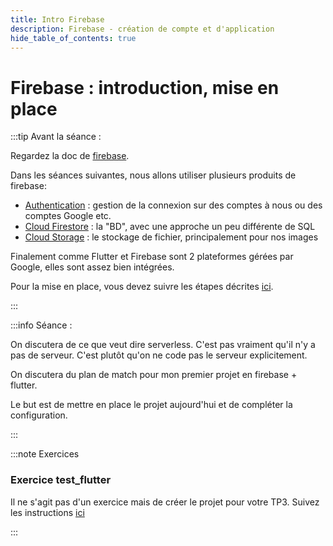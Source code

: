 ```yaml
---
title: Intro Firebase
description: Firebase - création de compte et d'application
hide_table_of_contents: true
---
```


# Firebase : introduction, mise en place

<Row>

<Column>

:::tip Avant la séance :

Regardez la doc de [firebase](https://firebase.google.com/).

Dans les séances suivantes, nous allons utiliser plusieurs produits de firebase:

- [Authentication](https://firebase.google.com/products/auth) : gestion de la connexion sur des comptes à nous ou des comptes Google etc.
- [Cloud Firestore](https://firebase.google.com/products/firestore) : la "BD", avec une approche un peu différente de SQL
- [Cloud Storage](https://firebase.google.com/products/storage) : le stockage de fichier, principalement pour nos images

Finalement comme Flutter et Firebase sont 2 plateformes gérées par Google, elles sont assez bien intégrées.

Pour la mise en place, vous devez suivre les étapes décrites [ici](notice-firebase).

:::

</Column>

<Column>

:::info Séance :

On discutera de ce que veut dire serverless. C'est pas vraiment qu'il n'y a pas de serveur. C'est plutôt qu'on ne code pas le serveur explicitement.

On discutera du plan de match pour mon premier projet en firebase + flutter.

Le but est de mettre en place le projet aujourd'hui et de compléter la configuration.

:::

</Column>

</Row>

:::note Exercices

### Exercice test_flutter

Il ne s'agit pas d'un exercice mais de créer le projet pour votre TP3. Suivez les instructions [ici](notice-firebase)

:::
